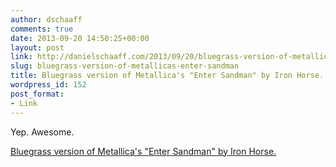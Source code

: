 ```yaml
---
author: dschaaff
comments: true
date: 2013-09-20 14:50:25+00:00
layout: post
link: http://danielschaaff.com/2013/09/20/bluegrass-version-of-metallicas-enter-sandman/
slug: bluegrass-version-of-metallicas-enter-sandman
title: Bluegrass version of Metallica's "Enter Sandman" by Iron Horse.
wordpress_id: 152
post_format:
- Link
---
```


Yep. Awesome.

  
[Bluegrass version of Metallica's "Enter Sandman" by Iron Horse.](http://www.wimp.com/sandmanbluegrass/)
